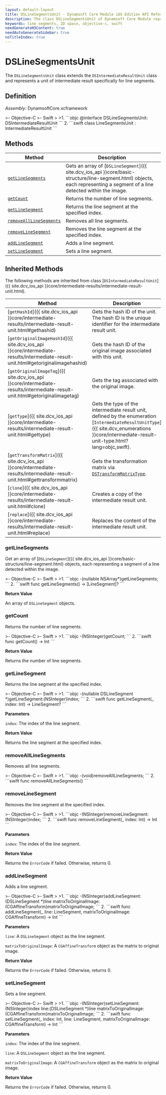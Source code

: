 ```yaml
---
layout: default-layout
title: DSLineSegmentsUnit - Dynamsoft Core Module iOS Edition API Reference
description: The class DSLineSegmentsUnit of Dynamsoft Core Module represents a collection of line segments in 2D space.
keywords: line segments, 2D space, objective-c, swift
needGenerateH3Content: true
needAutoGenerateSidebar: true
noTitleIndex: true
---
```


# DSLineSegmentsUnit

The `DSLineSegmentsUnit` class extends the `DSIntermediateResultUnit` class and represents a unit of intermediate result specifically for line segments.

## Definition

*Assembly:* DynamsoftCore.xcframework

<div class="sample-code-prefix"></div>
>- Objective-C
>- Swift
>
>1. 
```objc
@interface DSLineSegmentsUnit: DSIntermediateResultUnit
```
2. 
```swift
class LineSegmentsUnit : IntermediateResultUnit
```

## Methods

| Method | Description |
|------- |-------------|
| [`getLineSegments`](#getlinesegments) | Gets an array of [`DSLineSegment`]({{ site.dcv_ios_api }}core/basic-structure/line-segment.html) objects, each representing a segment of a line detected within the image. |
| [`getCount`](#getcount) | Returns the number of line segments. |
| [`getLineSegment`](#getlinesegment) | Returns the line segment at the specified index. |
| [`removeAllLineSegments`](#removealllinesegments) | Removes all line segments. |
| [`removeLineSegment`](#removelinesegment) | Removes the line segment at the specified index. |
| [`addLineSegment`](#addlinesegment) | Adds a line segment. |
| [`setLineSegment`](#setlinesegment) | Sets a line segment. |

## Inherited Methods

The following methods are inherited from class [`DSIntermediateResultUnit`]({{ site.dcv_ios_api }}core/intermediate-results/intermediate-result-unit.html).

| Method | Description |
|------- |-------------|
| [`getHashId`]({{ site.dcv_ios_api }}core/intermediate-results/intermediate-result-unit.html#gethashid) | Gets the hash ID of the unit. The hash ID is the unique identifier for the intermediate result unit. |
| [`getOriginalImageHashId`]({{ site.dcv_ios_api }}core/intermediate-results/intermediate-result-unit.html#getoriginalimagehashid) | Gets the hash ID of the original image associated with this unit. |
| [`getOriginalImageTag`]({{ site.dcv_ios_api }}core/intermediate-results/intermediate-result-unit.html#getoriginalimagetag) | Gets the tag associated with the original image. |
| [`getType`]({{ site.dcv_ios_api }}core/intermediate-results/intermediate-result-unit.html#gettype) | Gets the type of the intermediate result unit, defined by the enumeration [`IntermediateResultUnitType`]({{ site.dcv_enumerations }}core/intermediate-result-unit-type.html?lang=objc,swift). |
| [`getTransformMatrix`]({{ site.dcv_ios_api }}core/intermediate-results/intermediate-result-unit.html#gettransformmatrix) | Gets the transformation matrix via [`DSTransformMatrixType`]({{site.dcv_enumerations}}/core/transform-matrix-type.html). |
| [`clone`]({{ site.dcv_ios_api }}core/intermediate-results/intermediate-result-unit.html#clone) | Creates a copy of the intermediate result unit. |
| [`replace`]({{ site.dcv_ios_api }}core/intermediate-results/intermediate-result-unit.html#replace) | Replaces the content of the intermediate result unit. |

### getLineSegments

Get an array of [`DSLineSegment`]({{ site.dcv_ios_api }}core/basic-structure/line-segment.html) objects, each representing a segment of a line detected within the image.

<div class="sample-code-prefix"></div>
>- Objective-C
>- Swift
>
>1. 
```objc
-(nullable NSArray<DSLineSegment*>*)getLineSegments;
```
2. 
```swift
func getLineSegments() -> [LineSegment]?
```

**Return Value**

An array of `DSLineSegment` objects.

### getCount

Returns the number of line segments.

<div class="sample-code-prefix"></div>
>- Objective-C
>- Swift
>
>1. 
```objc
-(NSInteger)getCount;
```
2. 
```swift
func getCount() -> Int
```

**Return Value**

Returns the number of line segments.

### getLineSegment

Returns the line segment at the specified index.

<div class="sample-code-prefix"></div>
>- Objective-C
>- Swift
>
>1. 
```objc
-(nullable DSLineSegment *)getLineSegment:(NSInteger)index;
```
2. 
```swift
func getLineSegment(_ index: Int) -> LineSegment?
```

**Parameters**

`index`: The index of the line segment.

**Return Value**

Returns the line segment at the specified index.

### removeAllLineSegments

Removes all line segments.

<div class="sample-code-prefix"></div>
>- Objective-C
>- Swift
>
>1. 
```objc
-(void)removeAllLineSegments;
```
2. 
```swift
func removeAllLineSegments()
```

### removeLineSegment

Removes the line segment at the specified index.

<div class="sample-code-prefix"></div>
>- Objective-C
>- Swift
>
>1. 
```objc
-(NSInteger)removeLineSegment:(NSInteger)index;
```
2. 
```swift
func removeLineSegment(_ index: Int) -> Int
```

**Parameters**

`index`: The index of the line segment.

**Return Value**

Returns the `ErrorCode` if failed. Otherwise, returns 0.

### addLineSegment

Adds a line segment.

<div class="sample-code-prefix"></div>
>- Objective-C
>- Swift
>
>1. 
```objc
-(NSInteger)addLineSegment:(DSLineSegment *)line
    matrixToOriginalImage:(CGAffineTransform)matrixToOriginalImage;
```
2. 
```swift
func addLineSegment(_ line: LineSegment, matrixToOriginalImage: CGAffineTransform) -> Int
```

**Parameters**

`line`: A `DSLineSegment` object as the line segment.

`matrixToOriginalImage`: A `CGAffineTransform` object as the matrix to original image.

**Return Value**

Returns the `ErrorCode` if failed. Otherwise, returns 0.

### setLineSegment

Sets a line segment.

<div class="sample-code-prefix"></div>
>- Objective-C
>- Swift
>
>1. 
```objc
-(NSInteger)setLineSegment:(NSInteger)index
                      line:(DSLineSegment *)line
    matrixToOriginalImage:(CGAffineTransform)matrixToOriginalImage;
```
2. 
```swift
func setLineSegment(_ index: Int, line: LineSegment, matrixToOriginalImage: CGAffineTransform) -> Int
```

**Parameters**

`index`: The index of the line segment.

`line`: A `DSLineSegment` object as the line segment.

`matrixToOriginalImage`: A `CGAffineTransform` object as the matrix to original image.

**Return Value**

Returns the `ErrorCode` if failed. Otherwise, returns 0.
